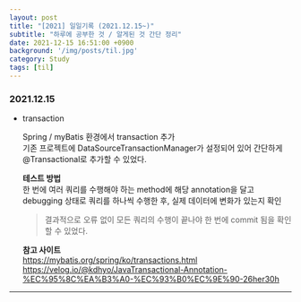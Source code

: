 ```yaml
---
layout: post
title: "[2021] 일일기록 (2021.12.15~)"
subtitle: "하루에 공부한 것 / 알게된 것 간단 정리"
date: 2021-12-15 16:51:00 +0900
background: '/img/posts/til.jpg'
category: Study
tags: [til]
---
```


### 2021.12.15
* transaction 
  
    Spring / myBatis 환경에서 transaction 추가   
    기존 프로젝트에 DataSourceTransactionManager가 설정되어 있어 간단하게 @Transactional로 추가할 수 있었다.

    **테스트 방법**   
      한 번에 여러 쿼리를 수행해야 하는 method에 해당 annotation을 달고 debugging 상태로 쿼리를 하나씩 수행한 후, 실제 데이터에 변화가 있는지 확인
  > 결과적으로 오류 없이 모든 쿼리의 수행이 끝나야 한 번에 commit 됨을 확인할 수 있었다.
    
    **참고 사이트**   
    <a href="https://mybatis.org/spring/ko/transactions.html">https://mybatis.org/spring/ko/transactions.html</a>   
    <a href="https://velog.io/@kdhyo/JavaTransactional-Annotation-%EC%95%8C%EA%B3%A0-%EC%93%B0%EC%9E%90-26her30h">https://velog.io/@kdhyo/JavaTransactional-Annotation-%EC%95%8C%EA%B3%A0-%EC%93%B0%EC%9E%90-26her30h</a>
    
  
*****

